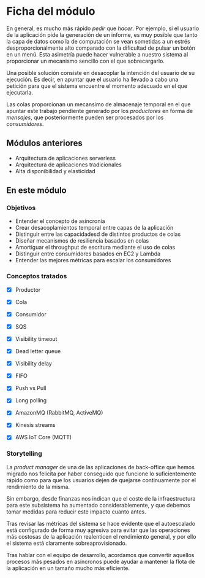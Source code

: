 # Ficha del módulo

En general, es mucho más rápido *pedir* que *hacer*. Por ejemplo, si el usuario de la aplicación pide la generación
de un informe, es muy posible que tanto la capa de datos como la de computación se vean sometidas a un estrés
desproporcionalmente alto comparado con la dificultad de pulsar un botón en un menú. Esta asimetría puede
hacer vulnerable a nuestro sistema al proporcionar un mecanismo sencillo con el que sobrecargarlo.

Una posible solución consiste en desacoplar la intención del usuario de su ejecución. Es decir, en apuntar
que el usuario ha llevado a cabo una petición para que el sistema encuentre el momento adecuado en el que
ejecutarla.

Las colas proporcionan un mecansimo de almacenaje temporal en el que apuntar este trabajo pendiente generado
por los *productores* en forma de *mensajes*, que posteriormente pueden ser procesados por los *consumidores*.

## Módulos anteriores

* Arquitectura de aplicaciones serverless
* Arquitectura de aplicaciones tradicionales
* Alta disponibilidad y elasticidad

## En este módulo

### Objetivos

* Entender el concepto de asincronía
* Crear desacoplamientos temporal entre capas de la aplicación
* Distinguir entre las capacidadesd de distintos productos de colas
* Diseñar mecanismos de resiliencia basados en colas
* Amortiguar el  throughput de escritura mediante el uso de colas
* Distinguir entre consumidores basados en EC2 y Lambda
* Entender las mejores métricas para escalar los consumidores


### Conceptos tratados

- [x] Productor
- [x] Cola
- [x] Consumidor
- [x] SQS
- [x] Visibility timeout
- [x] Dead letter queue
- [x] Visibility delay
- [x] FIFO
- [x] Push vs Pull
- [x] Long polling
- [x] AmazonMQ (RabbitMQ, ActiveMQ)
- [x] Kinesis streams
- [x] AWS IoT Core (MQTT)


### Storytelling

La *product manager* de una de las aplicaciones de back-office que hemos migrado nos felicita por haber conseguido
que funcione lo suficientemente rápido como para que los usuarios dejen de quejarse continuamente por el rendimiento
de la misma.

Sin embargo, desde finanzas nos indican que el coste de la infraestructura para este subsistema ha aumentado
considerablemente, y que debemos tomar medidas para reducir este impacto cuanto antes.

Tras revisar las métricas del sistema se hace evidente que el autoescalado está configurado de forma muy agresiva
para evitar que las operaciones más costosas de la aplicación realenticen el rendimiento general, y por ello
el sistema está claramente sobreaprovisionado.

Tras hablar con el equipo de desarrollo, acordamos que convertir aquellos procesos más pesados en asíncronos
puede ayudar a mantener la flota de la aplicación en un tamaño mucho más eficiente.